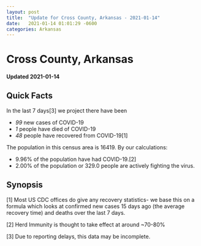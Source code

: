 ```yaml
---
layout: post
title:  "Update for Cross County, Arkansas - 2021-01-14"
date:   2021-01-14 01:01:29 -0600
categories: Arkansas
---
```


# Cross County, Arkansas
#### Updated 2021-01-14

## Quick Facts

In the last 7 days[3] we project there have been
- *99* new cases of COVID-19
- *1* people have died of COVID-19
- *48* people have recovered from COVID-19[1]

The population in this census area is 16419. By our calculations:
- 9.96% of the population have had COVID-19.[2]
- 2.00% of the population or 329.0 people are actively fighting the virus.

## Synopsis




[1] Most US CDC offices do give any recovery statistics- we base this on a formula which looks at confirmed new cases
15 days ago (the average recovery time) and deaths over the last 7 days.

[2] Herd Immunity is thought to take effect at around ~70-80%

[3] Due to reporting delays, this data may be incomplete.
 
    